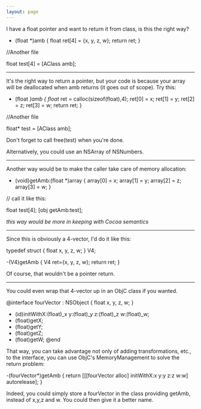 ```yaml
---
layout: page
---
```




I have a float pointer and want to return it from class, is this the right way?

    
- (float *)amb
{
	float ret[4] = {x, y, z, w};
	return ret;
}


//Another file

float test[4] = [AClass amb];



----

It's the right way to return a pointer, but your code is because your array will be deallocated when amb returns (it goes out of scope). Try this:

    
- (float *)amb
{
	float* ret = calloc(sizeof(float),4);
        ret[0] = x;
        ret[1] = y;
        ret[2] = z;
        ret[3] = w;
	return ret;
}


//Another file

float* test = [AClass amb];


Don't forget to call     free(test) when you're done.

Alternatively, you could use an NSArray of NSNumber<nowiki/>s.

----

Another way would be to make the caller take care of memory allocation:
    
- (void)getAmb:(float *)array {
	array[0] = x;
	array[1] = y;
	array[2] = z;
	array[3] = w;
}

// call it like this:

float test[4];
[obj getAmb:test];


*this way would be more in keeping with Cocoa semantics*

----

Since this is obviously a 4-vector, I'd do it like this:
    
typedef struct
{
float x, y, z, w;
} V4;

-(V4)getAmb
{
V4 ret={x, y, z, w};
return ret;
}

Of course, that wouldn't be a pointer return.

----

You could even wrap that 4-vector up in an ObjC class if you wanted.

    
@interface fourVector : NSObject {
   float x, y, z, w;
}
- (id)initWithX:(float)_x y:(float)_y z:(float)_z w:(float)_w;
- (float)getX;
- (float)getY;
- (float)getZ;
- (float)getW;
@end


That way, you can take advantage not only of adding transformations, etc., to the interface, you can use ObjC's MemoryManagement to solve the return problem:

    
-(fourVector*)getAmb {
   return [[[fourVector alloc] initWithX:x y:y z:z w:w] autorelease];
}


Indeed, you could simply store a     fourVector in the class providing getAmb, instead of x,y,z and w. You could then give it a better name.
